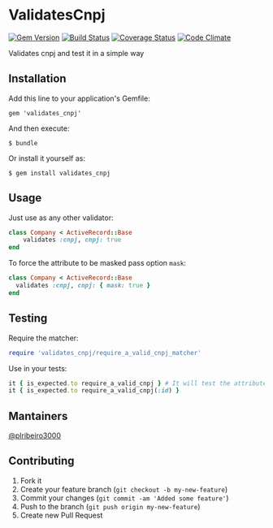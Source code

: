 # ValidatesCnpj 

[![Gem Version](https://badge.fury.io/rb/validates_cnpj.png)](http://badge.fury.io/rb/validates_cnpj) [![Build Status](https://secure.travis-ci.org/plribeiro3000/validates_cnpj.png?branch=master)](http://travis-ci.org/plribeiro3000/validates_cnpj) [![Coverage Status](https://coveralls.io/repos/plribeiro3000/validates_cnpj/badge.png?branch=master)](https://coveralls.io/r/plribeiro3000/validates_cnpj)  [![Code Climate](https://codeclimate.com/github/plribeiro3000/validates_cnpj.png)](https://codeclimate.com/github/plribeiro3000/validates_cnpj)

Validates cnpj and test it in a simple way

## Installation

Add this line to your application's Gemfile:

    gem 'validates_cnpj'

And then execute:

    $ bundle

Or install it yourself as:

    $ gem install validates_cnpj

## Usage

Just use as any other validator:

```ruby
class Company < ActiveRecord::Base
    validates :cnpj, cnpj: true
end
```

To force the attribute to be masked pass option `mask`:

```ruby
class Company < ActiveRecord::Base
  validates :cnpj, cnpj: { mask: true }
end
```

## Testing

Require the matcher:

```ruby
require 'validates_cnpj/require_a_valid_cnpj_matcher'
```

Use in your tests:

```ruby
it { is_expected.to require_a_valid_cnpj } # It will test the attribute :cnpj by default
it { is_expected.to require_a_valid_cnpj(:id) }
```

## Mantainers
[@plribeiro3000](https://github.com/plribeiro3000)

## Contributing

1. Fork it
2. Create your feature branch (`git checkout -b my-new-feature`)
3. Commit your changes (`git commit -am 'Added some feature'`)
4. Push to the branch (`git push origin my-new-feature`)
5. Create new Pull Request